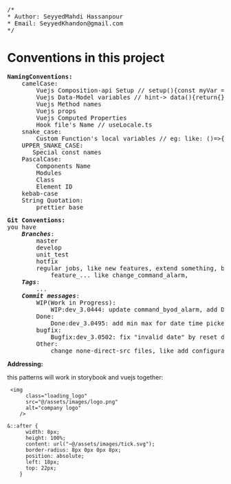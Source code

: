 <pre>
/*
* Author: SeyyedMahdi Hassanpour
* Email: SeyyedKhandon@gmail.com 
*/
</pre>
<h1>Conventions in this project</h1>
<pre>
<strong>NamingConventions:</strong>
    camelCase: 
        Vuejs Composition-api Setup // setup(){const myVar = ref(10);}
        Vuejs Data-Model variables // hint-> data(){return{}}
        Vuejs Method names
        Vuejs props
        Vuejs Computed Properties
        Hook file's Name // useLocale.ts
    snake_case:
        Custom Function's local variables // eg: like: ()=>{ const my_var= 10;}
    UPPER_SNAKE_CASE:
       Special const names
    PascalCase:
        Components Name
        Modules
        Class
        Element ID
    kebab-case
    String Quotation:
        prettier base
</pre>
<pre>
<strong>Git Conventions:</strong>
you have 
    <em><b>Branches</b></em>:
        master
        develop
        unit_test
        hotfix
        regular jobs, like new features, extend something, bug fixes,etc...:
            feature_... like change_command_alarm, 
    <em><b>Tags</b></em>:
        ...
    <em><b>Commit messages</b></em>:
        WIP(Work in Progress):
            WIP:dev_3.0444: update command_byod_alarm, add DateTimePicker to inputField type's enums in bundled_policies 
        Done:
            Done:dev_3.0495: add min max for date time picker in json bundled and commands and DateTimePicker
        bugfix:
            Bugfix:dev_3.0502: fix "invalid date" by reset date button, remove mocked instructions, remove un-necessary addMinDateTime
        Other:
            change none-direct-src files, like add configuration, plugins, structures,... 
</pre>
<strong>Addressing:</strong> 

this patterns will work in storybook and vuejs together:
 
```
 <img
      class="loading_logo"
      src="@/assets/images/logo.png"
      alt="company logo"
    />  
``` 

```
&::after {
      width: 8px;
      height: 100%;
      content: url("~@/assets/images/tick.svg");
      border-radius: 8px 0px 0px 8px;
      position: absolute;
      left: 18px;
      top: 22px;
    }
```

